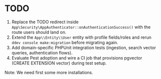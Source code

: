 # TODO

1. Replace the TODO redirect inside `App\Security\AppAuthenticator::onAuthenticationSuccess()` with the route users should land on.
2. Extend the `App\\Entity\\User` entity with profile fields/roles and rerun `ddev console make:migration` before migrating again.
3. Add domain-specific PHPUnit integration tests (ingestion, search vector queries, authentication flows).
4. Evaluate Pest adoption and wire a CI job that provisions pgvector (CREATE EXTENSION vector) during test setup.

Note: We need first some more installations.

